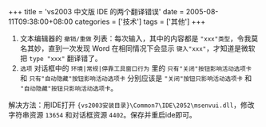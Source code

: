 +++
title = 'vs2003 中文版 IDE 的两个翻译错误'
date = 2005-08-11T09:38:00+08:00
categories = ['技术']
tags = ['其他']
+++

1. 文本编辑器的 `撤销/重做` 列表：每次输入，其中的内容都是 `"xxx"类型`，令我莫名其妙，直到一次发现 Word 在相同情况下会显示 `键入"xxx"`，才知道是微软把 `type "xxx"` 翻译错了。
2. `选项` 对话框中的 `环境|常规|停靠工具窗口行为` 里的 `只有"关闭"按钮影响活动选项卡` 和 `只有"自动隐藏"按钮影响活动选项卡` 分别应该是 `"关闭"按钮只影响活动选项卡` 和 `"自动隐藏"按钮只影响活动选项卡`。

解决方法：用IDE打开 `{vs2003安装目录}\Common7\IDE\2052\msenvui.dll`，修改字符串资源 `13654` 和对话框资源 `4402`。保存并重启ide即可。